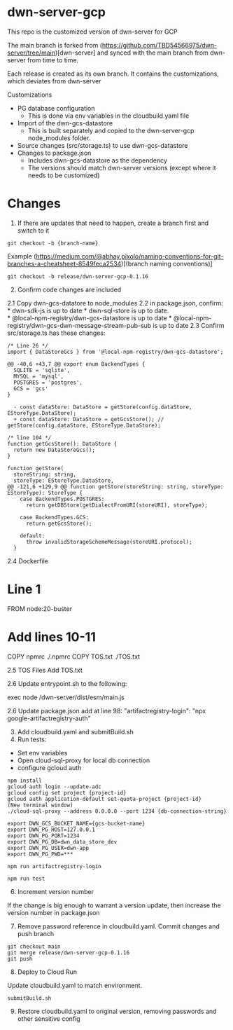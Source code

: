 # dwn-server-gcp

This repo is the customized version of dwn-server for GCP

The main branch is forked from (https://github.com/TBD54566975/dwn-server/tree/main)[dwn-server] and synced with the main branch from dwn-server from time to time.

Each release is created as its own branch.  It contains the customizations, which deviates from dwn-server

Customizations
 * PG database configuration
   * This is done via env variables in the cloudbuild.yaml file
 * Import of the dwn-gcs-datastore
   * This is built separately and copied to the dwn-server-gcp node_modules folder.
 * Source changes (src/storage.ts) to use dwn-gcs-datastore
 * Changes to package.json
   * Includes dwn-gcs-datastore as the dependency
   * The versions should match dwn-server versions (except where it needs to be customized)

# Changes

1. If there are updates that need to happen, create a branch first and switch to it

`git checkout -b {branch-name}`

Example (https://medium.com/@abhay.pixolo/naming-conventions-for-git-branches-a-cheatsheet-8549feca2534)[(branch naming conventions)]

`git checkout -b release/dwn-server-gcp-0.1.16`

2. Confirm code changes are included

2.1 Copy dwn-gcs-datatore to node_modules
2.2 in package.json, confirm:
      * dwn-sdk-js is up to date
      * dwn-sql-store is up to date.  
      * @local-npm-registry/dwn-gcs-datastore is up to date
      * @local-npm-registry/dwn-gcs-dwn-message-stream-pub-sub is up to date
2.3 Confirm src/storage.ts has these changes:

```
/* Line 26 */
import { DataStoreGcs } from '@local-npm-registry/dwn-gcs-datastore';

@@ -40,6 +43,7 @@ export enum BackendTypes {
  SQLITE = 'sqlite',
  MYSQL = 'mysql',
  POSTGRES = 'postgres',
  GCS = 'gcs'
}

  - const dataStore: DataStore = getStore(config.dataStore, EStoreType.DataStore);
  + const dataStore: DataStore = getGcsStore(); // getStore(config.dataStore, EStoreType.DataStore);

/* line 104 */
function getGcsStore(): DataStore {
  return new DataStoreGcs();
}

function getStore(
  storeString: string,
  storeType: EStoreType.DataStore,
@@ -121,6 +129,9 @@ function getStore(storeString: string, storeType: EStoreType): StoreType {
    case BackendTypes.POSTGRES:
      return getDBStore(getDialectFromURI(storeURI), storeType);

    case BackendTypes.GCS:
      return getGcsStore();

    default:
      throw invalidStorageSchemeMessage(storeURI.protocol);
  }
```

2.4 Dockerfile
# Line 1
FROM node:20-buster

# Add lines 10-11
COPY npmrc ./.npmrc
COPY TOS.txt ./TOS.txt

2.5 TOS Files
Add TOS.txt


2.6 Update entrypoint.sh to the following:

exec node /dwn-server/dist/esm/main.js

2.6 Update package.json
add at line 98:
"artifactregistry-login": "npx google-artifactregistry-auth"

3. Add cloudbuild.yaml and submitBuild.sh
5. Run tests:


* Set env variables
* Open cloud-sql-proxy for local db connection
* configure gcloud auth

```
npm install
gcloud auth login --update-adc
gcloud config set project {project-id}
gcloud auth application-default set-quota-project {project-id}
(New terminal window)
./cloud-sql-proxy --address 0.0.0.0 --port 1234 {db-connection-string}

export DWN_GCS_BUCKET_NAME={gcs-bucket-name}
export DWN_PG_HOST=127.0.0.1
export DWN_PG_PORT=1234
export DWN_PG_DB=dwn_data_store_dev
export DWN_PG_USER=dwn-app
export DWN_PG_PWD=***

npm run artifactregistry-login

npm run test

```

6. Increment version number

If the change is big enough to warrant a version update, then increase the version number in package.json

7. Remove password reference in cloudbuild.yaml.  Commit changes and push branch


```
git checkout main
git merge release/dwn-server-gcp-0.1.16
git push
```

8. Deploy to Cloud Run

Update cloudbuild.yaml to match environment.

`submitBuild.sh`


9. Restore cloudbuild.yaml to original version, removing passwords and other sensitive config
